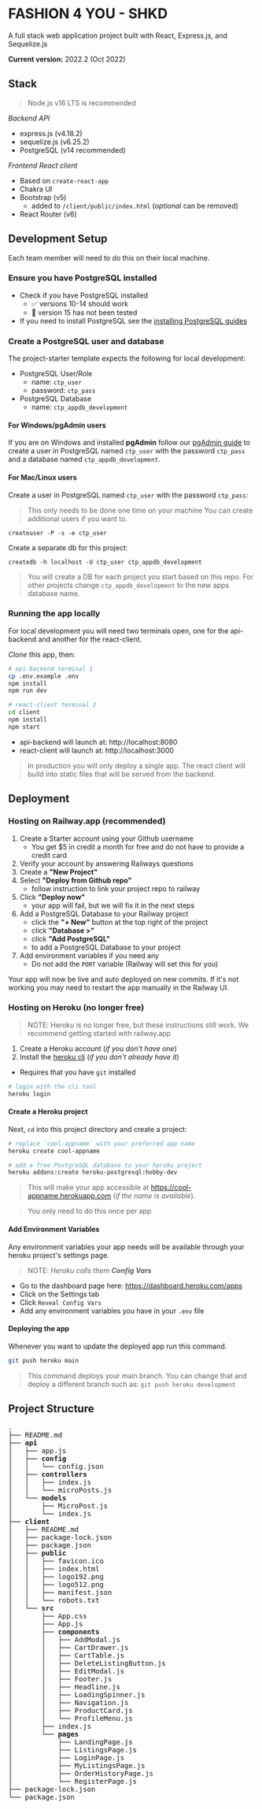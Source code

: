 # FASHION 4 YOU - SHKD

A full stack web application project built with React, Express.js, and Sequelize.js

**Current version:** 2022.2 (Oct 2022)

## Stack

> Node.js v16 LTS is recommended

_Backend API_

- express.js (v4.18.2)
- sequelize.js (v6.25.2)
- PostgreSQL (v14 recommended)

_Frontend React client_

- Based on `create-react-app`
- Chakra UI
- Bootstrap (v5)
  - added to `/client/public/index.html` (_optional_ can be removed)
- React Router (v6)

## Development Setup

Each team member will need to do this on their local machine.

### Ensure you have PostgreSQL installed

- Check if you have PostgreSQL installed
  - ✅ versions 10-14 should work
  - 🚫 version 15 has not been tested
- If you need to install PostgreSQL see the [installing PostgreSQL guides](https://github.com/CUNYTechPrep/guides#postgresql)

### Create a PostgreSQL user and database

The project-starter template expects the following for local development:

- PostgreSQL User/Role
  - name: `ctp_user`
  - password: `ctp_pass`
- PostgreSQL Database
  - name: `ctp_appdb_development`

#### For Windows/pgAdmin users

If you are on Windows and installed **pgAdmin** follow our [pgAdmin guide](https://github.com/CUNYTechPrep/guides/blob/master/pgAdmin-create-user-db.md) to create a user in PostgreSQL named `ctp_user` with the password `ctp_pass` and a database named `ctp_appdb_development`.

#### For Mac/Linux users

Create a user in PostgreSQL named `ctp_user` with the password `ctp_pass`:

> This only needs to be done one time on your machine
> You can create additional users if you want to.

```
createuser -P -s -e ctp_user
```

Create a separate db for this project:

```
createdb -h localhost -U ctp_user ctp_appdb_development
```

> You will create a DB for each project you start based on this repo. For other projects change `ctp_appdb_development` to the new apps database name.

### Running the app locally

For local development you will need two terminals open, one for the api-backend and another for the react-client.

_Clone_ this app, then:

```bash
# api-backend terminal 1
cp .env.example .env
npm install
npm run dev
```

```bash
# react-client terminal 2
cd client
npm install
npm start
```

- api-backend will launch at: http://localhost:8080
- react-client will launch at: http://localhost:3000

> In production you will only deploy a single app. The react client will build into static files that will be served from the backend.

## Deployment

### Hosting on Railway.app (recommended)

1. Create a Starter account using your Github username
   - You get $5 in credit a month for free and do not have to provide a credit card
2. Verify your account by answering Railways questions
3. Create a **"New Project"**
4. Select **"Deploy from Github repo"**
   - follow instruction to link your project repo to railway
5. Click **"Deploy now"**
   - your app will fail, but we will fix it in the next steps
6. Add a PostgreSQL Database to your Railway project
   - click the **"+ New"** button at the top right of the project
   - click **"Database >"**
   - click **"Add PostgreSQL"**
   - to add a PostgreSQL Database to your project
7. Add environment variables if you need any
   - Do not add the `PORT` variable (Railway will set this for you)

Your app will now be live and auto deployed on new commits. If it's not working you may need to restart the app manually in the Railway UI.

### Hosting on Heroku (no longer free)

> NOTE: Heroku is no longer free, but these instructions still work. We recommend getting started with railway.app

1. Create a Heroku account (_if you don't have one_)
2. Install the [heroku cli](https://devcenter.heroku.com/articles/heroku-cli#download-and-install) (_if you don't already have it_)

- Requires that you have `git` installed

```bash
# login with the cli tool
heroku login
```

#### Create a Heroku project

Next, `cd` into this project directory and create a project:

```bash
# replace `cool-appname` with your preferred app name
heroku create cool-appname

# add a free PostgreSQL database to your heroku project
heroku addons:create heroku-postgresql:hobby-dev
```

> This will make your app accessible at https://cool-appname.herokuapp.com (_if the name is available_).

> You only need to do this once per app

#### Add Environment Variables

Any environment variables your app needs will be available through your heroku project's settings page.

> NOTE: _Heroku calls them **Config Vars**_

- Go to the dashboard page here: https://dashboard.heroku.com/apps
- Click on the Settings tab
- Click `Reveal Config Vars`
- Add any environment variables you have in your `.env` file

#### Deploying the app

Whenever you want to update the deployed app run this command.

```bash
git push heroku main
```

> This command deploys your main branch. You can change that and deploy a different branch such as: `git push heroku development`

## Project Structure

<pre>
.
├── README.md
├── <strong>api</strong>
│   ├── app.js
│   ├── <strong>config</strong>
│   │   └── config.json
│   ├── <strong>controllers</strong>
│   │   ├── index.js
│   │   └── microPosts.js
│   └── <strong>models</strong>
│       ├── MicroPost.js
│       └── index.js
├── <strong>client</strong>
│   ├── README.md
│   ├── package-lock.json
│   ├── package.json
│   ├── <strong>public</strong>
│   │   ├── favicon.ico
│   │   ├── index.html
│   │   ├── logo192.png
│   │   ├── logo512.png
│   │   ├── manifest.json
│   │   └── robots.txt
│   └── <strong>src</strong>
│       ├── App.css
│       ├── App.js
│       ├── <strong>components</strong>
│       │   ├── AddModal.js
│       │   ├── CartDrawer.js
│       │   ├── CartTable.js
│       │   ├── DeleteListingButton.js
│       │   ├── EditModal.js
│       │   ├── Footer.js
│       │   ├── Headline.js
│       │   ├── LoadingSpinner.js
│       │   ├── Navigation.js
│       │   ├── ProductCard.js
│       │   └── ProfileMenu.js
│       ├── index.js
│       └── <strong>pages</strong>
│           ├── LandingPage.js
│           ├── ListingsPage.js
│           ├── LoginPage.js
│           ├── MyListingsPage.js
│           ├── OrderHistoryPage.js
│           └── RegisterPage.js
├── package-lock.json
└── package.json
</pre>
